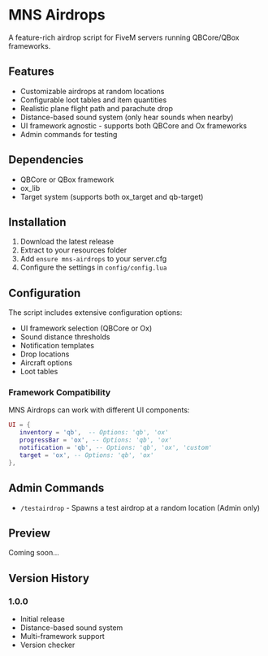 # MNS Airdrops

A feature-rich airdrop script for FiveM servers running QBCore/QBox frameworks.

## Features

- Customizable airdrops at random locations
- Configurable loot tables and item quantities
- Realistic plane flight path and parachute drop
- Distance-based sound system (only hear sounds when nearby)
- UI framework agnostic - supports both QBCore and Ox frameworks
- Admin commands for testing

## Dependencies

- QBCore or QBox framework
- ox_lib
- Target system (supports both ox_target and qb-target)

## Installation

1. Download the latest release
2. Extract to your resources folder
3. Add `ensure mns-airdrops` to your server.cfg
4. Configure the settings in `config/config.lua`

## Configuration

The script includes extensive configuration options:

- UI framework selection (QBCore or Ox)
- Sound distance thresholds
- Notification templates
- Drop locations
- Aircraft options
- Loot tables

### Framework Compatibility

MNS Airdrops can work with different UI components:

```lua
UI = {
   inventory = 'qb',  -- Options: 'qb', 'ox'
   progressBar = 'ox', -- Options: 'qb', 'ox'
   notification = 'qb', -- Options: 'qb', 'ox', 'custom'
   target = 'ox', -- Options: 'qb', 'ox'
},
```

## Admin Commands

- `/testairdrop` - Spawns a test airdrop at a random location (Admin only)

## Preview

Coming soon...

## Version History

### 1.0.0
- Initial release
- Distance-based sound system
- Multi-framework support
- Version checker

